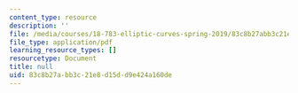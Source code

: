 ```yaml
---
content_type: resource
description: ''
file: /media/courses/18-783-elliptic-curves-spring-2019/83c8b27abb3c21e8d15dd9e424a160de_MIT18_783S19_lec16.pdf
file_type: application/pdf
learning_resource_types: []
resourcetype: Document
title: null
uid: 83c8b27a-bb3c-21e8-d15d-d9e424a160de
---
```

